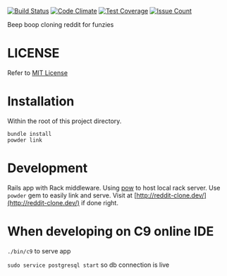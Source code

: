 [![Build Status](https://travis-ci.org/jonwho/reddit-clone.svg?branch=master)](https://travis-ci.org/jonwho/reddit-clone)
[![Code Climate](https://codeclimate.com/github/jonwho/reddit-clone/badges/gpa.svg)](https://codeclimate.com/github/jonwho/reddit-clone)
[![Test Coverage](https://codeclimate.com/github/jonwho/reddit-clone/badges/coverage.svg)](https://codeclimate.com/github/jonwho/reddit-clone/coverage)
[![Issue Count](https://codeclimate.com/github/jonwho/reddit-clone/badges/issue_count.svg)](https://codeclimate.com/github/jonwho/reddit-clone)

Beep boop cloning reddit for funzies

# LICENSE

Refer to [MIT License](https://github.com/jonwho/reddit-clone/blob/master/LICENSE.txt)

# Installation
Within the root of this project directory.
```shell
bundle install
powder link
```

# Development
Rails app with Rack middleware. Using [pow](http://pow.cx/) to host local rack
server. Use `powder` gem to easily link and serve.
Visit at [http://reddit-clone.dev/](http://reddit-clone.dev/) if done right.

# When developing on C9 online IDE
`./bin/c9` to serve app

`sudo service postgresql start` so db connection is live
